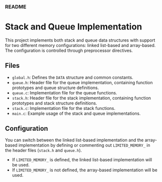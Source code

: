 ### README

# Stack and Queue Implementation

This project implements both stack and queue data structures with support for two different memory configurations: linked list-based and array-based. The configuration is controlled through preprocessor directives.

## Files

- `global.h`: Defines the `DATA` structure and common constants.
- `queue.h`: Header file for the queue implementation, containing function prototypes and queue structure definitions.
- `queue.c`: Implementation file for the queue functions.
- `stack.h`: Header file for the stack implementation, containing function prototypes and stack structure definitions.
- `stack.c`: Implementation file for the stack functions.
- `main.c`: Example usage of the stack and queue implementations.

## Configuration

You can switch between the linked list-based implementation and the array-based implementation by defining or commenting out `LIMITED_MEMORY_` in the header files (`stack.h` and `queue.h`).

- If `LIMITED_MEMORY_` is defined, the linked list-based implementation will be used.
- If `LIMITED_MEMORY_` is not defined, the array-based implementation will be used.

